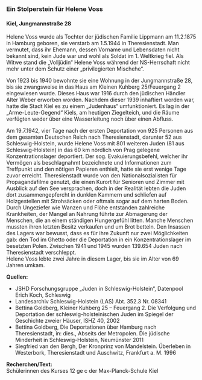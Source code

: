 ### Ein Stolperstein für Helene Voss
#### Kiel, Jungmannstraße 28

Helene Voss wurde als Tochter der jüdischen Familie Lippmann am 11.2.1875 in Hamburg geboren, sie verstarb am 1.5.1944 in Theresienstadt. Man vermutet, dass ihr Ehemann, dessen Vorname und Lebensdaten nicht bekannt sind, kein Jude war und wohl als Soldat im 1. Weltkrieg fiel. Als Witwe stand die „Volljüdin“ Helene Voss während der NS-Herrschaft nicht mehr unter dem Schutz einer „privilegierten Mischehe“.

Von 1923 bis 1940 bewohnte sie eine Wohnung in der Jungmannstraße 28, bis sie zwangsweise in das Haus
am Kleinen Kuhberg 25/Feuergang 2 eingewiesen wurde. Dieses Haus war 1916 durch den jüdischen Händler Alter Weber erworben worden. Nachdem dieser 1939 inhaftiert worden war, hatte die Stadt Kiel es zu einem „Judenhaus“ umfunktioniert. Es lag in der „Arme-Leute-Gegend“ Kiels, am heutigen Ziegelteich, und die Räume verfügten weder über eine Wasserleitung noch über einen Abfluss.

Am 19.7.1942, vier Tage nach der ersten Deportation
von 925 Personen aus dem gesamten Deutschen Reich nach Theresienstadt, darunter 52 aus Schleswig-Holstein, wurde Helene Voss mit 801 weiteren Juden (81 aus Schleswig-Holstein) in das 60 km nördlich von Prag gelegene Konzentrationslager deportiert. Der sog. Evakuierungsbefehl, welcher ihr Vermögen als beschlagnahmt bezeichnete und Informationen zum Treffpunkt und den nötigen Papieren enthielt, hatte sie erst wenige Tage zuvor erreicht. Theresienstadt wurde von den Nationalsozialisten für Propagandafilme genutzt, die einen Kurort für Senioren und Zimmer mit Ausblick auf den See versprachen, doch in der Realität lebten die Juden dort zusammengepfercht in dunklen Kammern und schliefen auf Holzgestellen mit Strohsäcken oder oftmals sogar auf dem harten Boden. Durch Ungeziefer wie Wanzen und Flöhe entstanden zahlreiche Krankheiten, der Mangel an Nahrung führte zur Abmagerung der Menschen, die an einem ständigen Hungergefühl litten. Manche Menschen mussten ihren letzten Besitz verkaufen und um Brot betteln. Den Insassen des Lagers war bewusst, dass es für ihre Zukunft nur zwei Möglichkeiten gab: den Tod im Ghetto oder die Deportation in ein Konzentrationslager im besetzten Polen. Zwischen 1941 und 1945 wurden 139.654 Juden nach Theresienstadt verschleppt.  
Helene Voss lebte zwei Jahre in diesem Lager, bis sie im Alter von 69 Jahren umkam.


**Quellen:**
- JSHD Forschungsgruppe „Juden in Schleswig-Holstein“, Datenpool Erich Koch, Schleswig
- Landesarchiv Schleswig-Holstein (LAS) Abt. 352.3 Nr. 08341
- Bettina Goldberg, Kleiner Kuhberg 25 – Feuergang 2. Die Verfolgung und Deportation der schleswig-holsteinischen Juden im Spiegel der Geschichte zweier Häuser, ISHZ 40, 2002
- Bettina Goldberg, Die Deportationen über Hamburg nach Theresienstadt, in: dies., Abseits der Metropolen. Die jüdische Minderheit in Schleswig-Holstein, Neumünster 2011
- Siegfried van den Bergh, Der Kronprinz von Mandelstein. Überleben in Westerbork, Theresienstadt und Auschwitz, Frankfurt a. M. 1996

**Recherchen/Text:**  
Schülerinnen des Kurses 12 ge c der Max-Planck-Schule Kiel